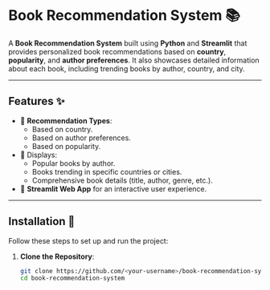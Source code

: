 # Book Recommendation System 📚

A **Book Recommendation System** built using **Python** and **Streamlit** that provides personalized book recommendations based on **country**, **popularity**, and **author preferences**. It also showcases detailed information about each book, including trending books by author, country, and city.

---

## Features ✨
- 📖 **Recommendation Types**:
  - Based on country.
  - Based on author preferences.
  - Based on popularity.
- 🌟 Displays:
  - Popular books by author.
  - Books trending in specific countries or cities.
  - Comprehensive book details (title, author, genre, etc.).
- 🔗 **Streamlit Web App** for an interactive user experience.

---

## Installation 🔧

Follow these steps to set up and run the project:

1. **Clone the Repository**:
   ```bash
   git clone https://github.com/<your-username>/book-recommendation-system.git
   cd book-recommendation-system
